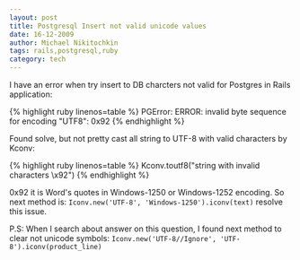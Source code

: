 ```yaml
---
layout: post
title: Postgresql Insert not valid unicode values
date: 16-12-2009
author: Michael Nikitochkin
tags: rails,postgresql,ruby
category: tech
---
```


I have an error when try insert to DB charcters not valid for Postgres in Rails application:

{% highlight ruby linenos=table %}
PGError: ERROR:  invalid byte sequence for encoding "UTF8": 0x92
{% endhighlight %}

Found solve, but not pretty cast all string to UTF-8 with valid characters by Kconv:

{% highlight ruby linenos=table %}
Kconv.toutf8("string with invalid characters \x92")
{% endhighlight %}

0x92 it is Word's quotes in Windows-1250 or Windows-1252 encoding.
So next method is: `Iconv.new('UTF-8', 'Windows-1250').iconv(text)` resolve this issue.

P.S: When I search about answer on this question, I found next method to clear not unicode symbols: `Iconv.new('UTF-8//Ignore', 'UTF-8').iconv(product_line)`
